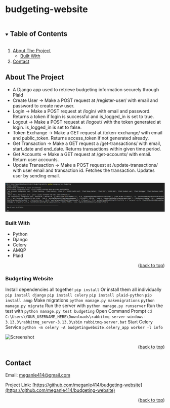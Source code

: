 # budgeting-website
<!-- TABLE OF CONTENTS -->
<details open="open">
  <summary><h2 style="display: inline-block">Table of Contents</h2></summary>
  <ol>
    <li>
      <a href="#about-the-project">About The Project</a>
      <ul>
        <li><a href="#built-with">Built With</a></li>
      </ul>
    </li>
    <li><a href="#contact">Contact</a></li>
  </ol>
</details>

<!-- ABOUT THE PROJECT -->
## About The Project

* A Django app used to retrieve budgeting information securely through Plaid
* Create User -> Make a POST request at /register-user/ with email and password to create new user.
* Login -> Make a POST request at /login/ with email and password. Returns a token if login is successful and is_logged_in is set to true.
* Logout -> Make a POST request at /logout/ with the token generated at login. is_logged_in is set to false.
* Token Exchange -> Make a GET request at /token-exchange/ with email and public_token. Returns access_token if not generated already.
* Get Transaction -> Make a GET request a /get-transactions/ with email, start_date and end_date. Returns transactions within given time period.
* Get Accounts -> Make a GET request at /get-accounts/ with email. Return user accounts.
* Update Transaction -> Make a POST request at /update-transactions/ with user email and transaction id. Fetches the transaction. Updates user by sending email.

<img src="images/test_results.png">

### Built With

* Python
* Django
* Celery
* AMQP
* Plaid

<p align="right">(<a href="#budgeting-website">back to top</a>)</p>

### Budgeting Website
Install dependencies all together
```pip install```
Or install them all individually
```pip install django```
```pip install celery```
```pip install plaid-python```
```pip install amqp```
Make migrations
```python manage.py makemigrations```
```python manage.py migrate```
Run the server with
```python manage.py runserver```
Run the test with
```python manage.py test budgeting```
Open Command Prompt
```cd C:\Users\YOUR_USERNAME_HERE\Downloads\rabbitmq-server-windows-3.13.3\rabbitmq_server-3.13.3\sbin```
```rabbitmq-server.bat```
Start Celery Service
```python -m celery -A budgetingwebsite.celery_app worker -l info```

![Screenshot](https://github.com/meganle414/budgeting-website/blob/main/images/test_results.png?raw=true)

<p align="right">(<a href="#budgeting-website">back to top</a>)</p>

<!-- CONTACT -->
## Contact

Email: meganle414@gmail.com

Project Link: [https://github.com/meganle414/budgeting-website](https://github.com/meganle414/budgeting-website)

[linkedin-url]: https://linkedin.com/in/meganle414/

<p align="right">(<a href="#budgeting-website">back to top</a>)</p>
